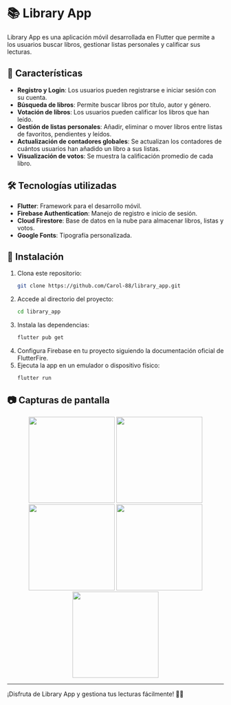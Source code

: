 # 📚 Library App

Library App es una aplicación móvil desarrollada en Flutter que permite a los usuarios buscar libros, gestionar listas personales y calificar sus lecturas.

## 🚀 Características

- **Registro y Login**: Los usuarios pueden registrarse e iniciar sesión con su cuenta.
- **Búsqueda de libros**: Permite buscar libros por título, autor y género.
- **Votación de libros**: Los usuarios pueden calificar los libros que han leído.
- **Gestión de listas personales**: Añadir, eliminar o mover libros entre listas de favoritos, pendientes y leídos.
- **Actualización de contadores globales**: Se actualizan los contadores de cuántos usuarios han añadido un libro a sus listas.
- **Visualización de votos**: Se muestra la calificación promedio de cada libro.

## 🛠️ Tecnologías utilizadas

- **Flutter**: Framework para el desarrollo móvil.
- **Firebase Authentication**: Manejo de registro e inicio de sesión.
- **Cloud Firestore**: Base de datos en la nube para almacenar libros, listas y votos.
- **Google Fonts**: Tipografía personalizada.

## 📌 Instalación

1. Clona este repositorio:
   ```sh
   git clone https://github.com/Carol-88/library_app.git
   ```
2. Accede al directorio del proyecto:
   ```sh
   cd library_app
   ```
3. Instala las dependencias:
   ```sh
   flutter pub get
   ```
4. Configura Firebase en tu proyecto siguiendo la documentación oficial de FlutterFire.
5. Ejecuta la app en un emulador o dispositivo físico:
   ```sh
   flutter run
   ```

## 📷 Capturas de pantalla

<p align="center">
  <img src="https://github.com/user-attachments/assets/df0be4ed-5b68-4d98-b167-3b56ecf02c40" width="200"/>
  <img src="https://github.com/user-attachments/assets/95fea0bc-5478-461c-b87e-a72e742de4e7" width="200"/>
  <img src="https://github.com/user-attachments/assets/8730ce4b-9b1b-403b-a89a-719e844f80ab" width="200"/>
  <img src="https://github.com/user-attachments/assets/9e578fab-fcca-4b92-9b50-690fe4229e7d" width="200"/>
  <img src="https://github.com/user-attachments/assets/2c2499a9-a888-47b9-9890-07c9c6d3220e" width="200"/>
  
  
  
</p>

---------------------------

¡Disfruta de Library App y gestiona tus lecturas fácilmente! 📖✨

